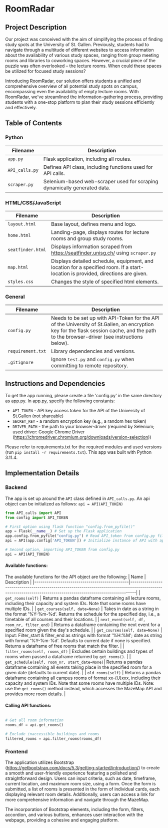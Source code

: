 # RoomRadar

## Project Description
Our project was conceived with the aim of simplifying the process of finding study spots at the University of St. Gallen. Previously, students had to navigate through a multitude of different websites to access information about the availability of various study spaces, ranging from group meeting rooms and libraries to coworking spaces. However, a crucial piece of the puzzle was often overlooked – the lecture rooms. When could these spaces be utilized for focused study sessions?

Introducing RoomRadar, our solution offers students a unified and comprehensive overview of all potential study spots on campus, encompassing even the availability of empty lecture rooms. With RoomRadar, we've streamlined the information-gathering process, providing students with a one-stop platform to plan their study sessions efficiently and effectively. 

## Table of Contents

### Python
| Filename      | Description                                                        |
|---------------|--------------------------------------------------------------------|
| `app.py`      | Flask application, including all routes.                           |
| `API_calls.py`| Defines API class, including functions used for API calls.         |
| `scraper.py`  | Selenium-based web-scraper used for scraping dynamically generated data. |





### HTML/CSS/JavaScript
| Filename          | Description                                                                                                  |
|-------------------|--------------------------------------------------------------------------------------------------------------|
| `layout.html`     | Base layout, defines menu and logo.                                                                           |
| `home.html`       | Landing-page, displays routes for lecture rooms and group study rooms.                                       |
| `seatfinder.html` | Displays information scraped from <https://seatfinder.unisg.ch/> using `scraper.py`                          |
| `map.html`        | Displays detailed schedule, equipment, and location for a specified room. If a start-location is provided, directions are given. |
| `styles.css`       | Changes the style of specified html elements.                         |


### General
| Filename         | Description                                                                                                                                                              |
|------------------|--------------------------------------------------------------------------------------------------------------------------------------------------------------------------|
| `config.py`      | Needs to be set up with API-Token for the API of the University of St.Gallen, an encryption key for the flask session cache, and the path to the browser-driver (see instructions below). |
| `requirement.txt`| Library dependencies and versions.                                                                                                                                       |
| `.gitignore`     | Ignore `test.py` and `config.py` when committing to remote repository.                                                                                                   |

## Instructions and Dependencies
To get the app running, please create a file 'config.py' in the same directory as app.py. In app.py, specify the following constants:
- `API_TOKEN` - API key access token for the API of the University of St.Gallen (not shareable)
- `SECRET_KEY` - a random encryption key (e.g., a random hex token)
- `DRIVER_PATH` - the path to your browser-driver (required by Selenium; used driver: Google Chrome Driver (https://chromedriver.chromium.org/downloads/version-selection))

Please refer to requirements.txt for the required modules and used versions (run `pip install -r requirements.txt`). This app was built with Python 3.11.4.

## Implementation Details

### Backend
The app is set up around the `API` class defined in `API_calls.py`. An api object can be initialized as follows: `api = API(API_TOKEN)` 

```python
from API_calls import API
from config import API_TOKEN

# First option using flask function "config.from_pyfile()"
app = Flask(__name__) # Set up the Flask application
app.config.from_pyfile("config.py") # Read API_token from config.py file
api = API(app.config['API_TOKEN']) # Initialize instance of API with api_token

# Second option, importing API_TOKEN from config.py
api = API(API_TOKEN)
```
#### Available functions:
The available functions for the API object are the following:
| Name                                          | Description                                                                                                                                                   |
|-----------------------------------------------|---------------------------------------------------------------------------------------------------------------------------------------------------------------|
| `get_rooms(self)`                             | Returns a pandas dataframe containing all lecture rooms, including their capacity and system IDs. Note that some rooms have multiple IDs.                     |
| `get_courses(self, date=None)`                | Takes in date as a string in the format '%Y-%m-%d'. Returns the schedule for the specified day, i.e., a timetable of all courses and their locations.       |
| `next_event(self, df, room_nr, filter_end)`   | Returns a dataframe containing the next event for a specified room given the day's schedule.                                                                 |
| `get_courses(self, date=None)`                | Input: Filter_start & filter_end as strings with format '%H:%M'; date as string with format '%Y-%m-%d'. Defaults to current date if none is specified. Returns a dataframe of free rooms that match the filter. |
| `filter_rooms(self, rooms_df)`                | Excludes certain buildings and types of rooms when passed a dataframe returned by `get_rooms()`.                                                             |
| `get_schedule(self, room_nr, start_date=None)`| Returns a pandas dataframe containing all events taking place in the specified room for a given date (defaults to current date).                              |
| `old_rooms(self)`                             | Returns a pandas dataframe containing all campus rooms of format xx-(U)xxx, including their capacity and system IDs. Note that some rooms have multiple IDs. Note: use the `get_rooms()` method instead, which accesses the MazeMap API and provides more room details. |


#### Calling API functions:
```python

# Get all room information
rooms_df = api.get_rooms()

# Exclude inaccessible buildings and rooms
filtered_rooms = api.filter_rooms(rooms_df)
```

### Frontend
The application utilizes Bootstrap (<https://getbootstrap.com/docs/5.3/getting-started/introduction/>) to create a smooth and user-friendly experience featuring a polished and straightforward design. Users can input criteria, such as date, timeframe, current location, and maximum room size, using a form. Once the form is submitted, a list of rooms is presented in the form of individual cards, each displaying relevant room details. Additionally, users can access a link for more comprehensive information and navigate through the MazeMap.

The incorporation of Bootstrap elements, including the form, filters, accordion, and various buttons, enhances user interaction with the webpage, providing a cohesive and engaging platform.
